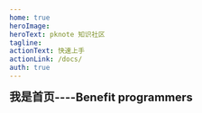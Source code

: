 ```yaml
---
home: true
heroImage: 
heroText: pknote 知识社区
tagline: 
actionText: 快速上手
actionLink: /docs/
auth: true
---
```


<div style="font-size: 20px; font-weight: 700">我是首页----Benefit programmers</div>